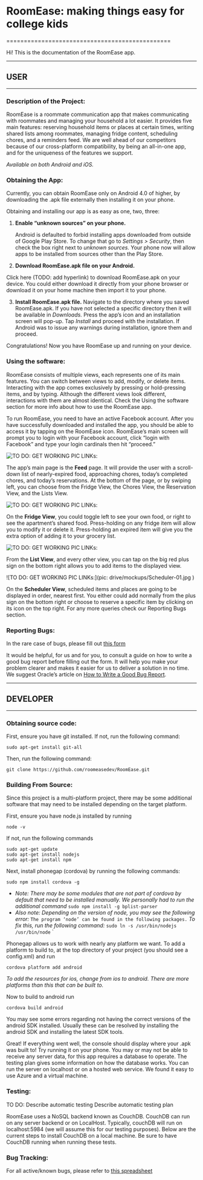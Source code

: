 # RoomEase: making things easy for college kids
===============================================

Hi! This is the documentation of the RoomEase app.

----------------------
## USER
----------------------

### Description of the Project:
RoomEase is a roommate communication app that makes communicating with roommates and managing your household a lot easier. It provides five main features: reserving household items or places at certain times, writing shared lists among roommates, managing fridge content, scheduling chores, and a reminders feed. We are well ahead of our competitors because of our cross-platform compatibility, by being an all-in-one app, and for the uniqueness of the features we support. 

*Available on both Android and iOS.*

### Obtaining the App: 
Currently, you can obtain RoomEase only on Android 4.0 of higher, by downloading the .apk file externally then installing it on your phone.

Obtaining and installing our app is as easy as one, two, three:

1. **Enable “unknown sources” on your phone.**

   Android is defaulted to forbid installing apps downloaded from outside of Google Play Store. To change that go to *Settings >          Security*, then check the box right next to *unknown sources.* Your phone now will allow apps to be installed from sources other       than the Play Store.

2.  **Download RoomEase.apk file on your Android.**

   Click here (TODO: add hyperlink) to download RoomEase.apk on your device. You could either download it directly from your phone browser or download it on your home machine then import it to your phone.

3.  **Install RoomEase.apk file.**
   Navigate to the directory where you saved RoomEase.apk. If you have not selected a specific directory then it will be available in *Downloads.* Press the app’s icon and an installation screen will pop-up. Tap *Install* and proceed with the installation. If Android was to issue any warnings during installation, ignore them and proceed.

Congratulations! Now you have RoomEase up and running on your device.

### Using the software: 

RoomEase consists of multiple views, each represents one of its main features. You can switch between views to add, modify, or delete items. Interacting with the app comes exclusively by pressing or hold-pressing items, and by typing. Although the different views look different, interactions with them are almost identical. Check the Using the software section for more info about how to use the RoomEase app.

To run RoomEase, you need to have an active Facebook account. After you have successfully downloaded and installed the app, you
should be able to access it by tapping on the RoomEase icon. RoomEase’s main screen will prompt you to login with your Facebook       account, click “login with Facebook” and type your login cardinals then hit “proceed.”  

![TO DO: GET WORKING PIC LINKs:](https://drive.google.com/file/d/0B90H4BTOhXjoaDN6ck5hZXNxWTA/view?usp=sharing)

The app’s main page is the **Feed** page. It will provide the user with a scroll-down list of nearly-expired food, approaching chores, today’s completed chores, and today’s reservations. At the bottom of the page, or by swiping left, you can choose from the Fridge View, the Chores View, the Reservation View, and the Lists View.

![TO DO: GET WORKING PIC LINKs:](drive/mockups/Fridge-01.jpg)

On the **Fridge View**, you could toggle left to see your own food, or right to see the apartment’s shared food. Press-holding on any fridge item will allow you to modify it or delete it. Press-holding an expired item will give you the extra option of adding it to your grocery list.

![TO DO: GET WORKING PIC LINKs:](drive/mockups/List-01.jpg)

From the **List View**, and every other view, you can tap on the big red plus sign on the bottom right allows you to add items to the displayed view.

![TO DO: GET WORKING PIC LINKs:](pic: drive/mockups/Scheduler-01.jpg )

On the **Scheduler View**, scheduled items and places are going to be displayed in order, nearest first. You either could add normally from the plus sign on the bottom right or choose to reserve a specific item by clicking on its icon on the top right.
For any more queries check our Reporting Bugs section.

### Reporting Bugs: 

In the rare case of bugs, please fill out [this form](https://docs.google.com/forms/d/1WoumJ1cuiM6K2ZyKYfMbsn028SNex2NL8RquFs0IH9I/edit)

It would be helpful, for us and for you, to consult a guide on how to write a good bug report before filling out the form. It will help you make your problem clearer and makes it easier for us to deliver a solution in no time. We suggest Oracle’s article on [How to Write a Good Bug Report](http://www.oracle.com/technetwork/articles/javase/bugreport-howto-135155.html). 






---------------------------
## DEVELOPER
---------------------------

### Obtaining source code:

First, ensure you have git installed. If not, run the following command: 
```
sudo apt-get install git-all
```
Then, run the following command: 
```
git clone https://github.com/roomeasedev/RoomEase.git
```


### Building From Source:
Since this project is a multi-platform project, there may be some additional
software that may need to be installed depending on the target platform.

First, ensure you have node.js installed by running
```
node -v
```
If not, run the following commands
```
sudo apt-get update
sudo apt-get install nodejs
sudo apt-get install npm
```
Next, install phonegap (cordova) by running the following commands:
```
sudo npm install cordova -g
```
* *Note: There may be some modules that are not part of cordova by default that need to be installed manually.*
   *We personally had to run the additional command* `sudo npm install -g bplist-parser`
* *Also note: Depending on the version of node, you may see the following error:* 
    `The program ‘node’ can be found in the following packages.` 
    *To fix this, run the following command:* `sudo ln -s /usr/bin/nodejs /usr/bin/node`
`

Phonegap allows us to work with nearly any platform we want. To add a platform to build to, at the top directory 
of your project (you should see a config.xml) and run 
```
cordova platform add android
```
*To add the resources for ios, change from ios to android. There are more platforms than this that can be built to.*

Now to build to android run
```
cordova build android
```
You may see some errors regarding not having the correct versions of the android SDK installed. Usually these can be resolved by installing the android SDK and installing the latest SDK tools.

Great! If everything went well, the console should display where your .apk was built to! Try running it on your phone. You may or may not be able to receive any server data, for this app requires a database to operate. The testing plan gives some information on how the database works. You can run the server on localhost or on a hosted web service. We found it easy to use Azure and a virtual machine.


### Testing:

TO DO: Describe automatic testing
Describe automatic testing plan

RoomEase uses a NoSQL backend known as CouchDB. CouchDB can run on any server backend or on LocalHost. Typically, couchDB will run on localhost:5984 (we will assume this for our testing purposes). Below are the current steps to install CouchDB on a local machine. Be sure to have CouchDB running when running these tests. 


### Bug Tracking:
For all active/known bugs, please refer to [this spreadsheet](https://docs.google.com/spreadsheets/d/1TUz7qx3GqziUEGzJB6NABSbTz8rprz-C40Qe7xVgVIM/edit#gid=0)
